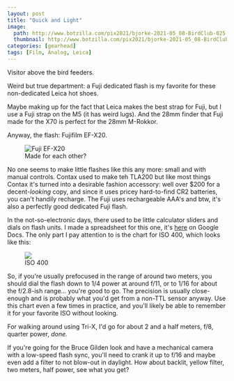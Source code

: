 ```yaml
---
layout: post
title: "Quick and Light"
image:
  path: http://www.botzilla.com/pix2021/bjorke-2021-05_08-BirdClub-025.jpg
  thumbnail: http://www.botzilla.com/pix2021/bjorke-2021-05_08-BirdClub-025.jpg
categories: [gearhead]
tags: [Film, Analog, Leica]
---
```


Visitor above the bird feeders.

Weird but true department: a Fuji dedicated flash is my favorite for these non-dedicated Leica hot shoes.

<!--more-->

Maybe making up for the fact that Leica makes the best strap for Fuji, but I use a Fuji strap on the M5 (it has weird lugs). And the 28mm finder that Fuji made for the X70 is perfect for the 28mm M-Rokkor.

Anyway, the flash: Fujifilm EF-X20.

<figure class="align-center">
<img alt="Fuji EF-X20" src="http://www.botzilla.com/pix2021/rps20210513_151901_806.jpg">
<figcaption>Made for each other?</figcaption>
</figure>

No one seems to make little flashes like this any more: small and with manual controls. Contax used to make teh TLA200 but like most things Contax it's turned into a desirable fashion accessory: well over $200 for a decent-<i>looking</i> copy, and since it uses pricey hard-to-find CR2 batteries, you can't handily recharge. The Fuji uses rechargeable AAA's and btw, it's also a perfectly good dedicated Fuji flash.

In the not-so-electronic days, there used to be little calculator sliders and dials on flash units. I made a spreadsheet for this one, it's <a href="https://docs.google.com/spreadsheets/d/1sxqd_ZHqzXUJZuiFlLL7VVdgwp3hViXtNEsi47nRxM8/edit?usp=sharing">here</a> on Google Docs. The only part I pay attention to is the chart for ISO 400, which looks like this:

<figure class="align-center">
<img src="http://www.botzilla.com/pix2021/ISO-400-EFX20.jpg">
<figcaption>ISO 400</figcaption>
</figure>


So, if you're usually prefocused in the range of around two meters, you should dial the flash down to 1/4 power at around f/11, or to 1/16 for about the f/2.8-ish range... you're good to go. The precision is usually close-enough and is probably what you'd get from a non-TTL sensor anyway. Use this chart even a few times in practice, and you'll likely be able to remember it for your favorite ISO without looking.

For walking around using Tri-X, I'd go for about 2 and a half meters, f/8, quarter power, _done._

If you're going for the Bruce Gilden look and have a mechanical camera with a low-speed flash sync, you'll need to crank it up to f/16 and maybe even add a filter to not blow-out in daylight. How about backlit, yellow filter, two meters, half power, see what you get?

